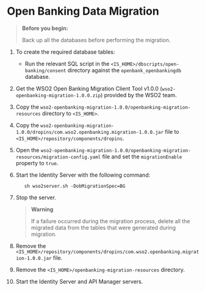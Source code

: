 # Open Banking Data Migration

>**Before you begin:**
>
>    Back up all the databases before performing the migration.

1. To create the required database tables:
    - Run the relevant SQL script in the `<IS_HOME>/dbscripts/open-banking/consent` directory against
      the `openbank_openbankingdb` database.
2. Get the WSO2 Open Banking Migration Client Tool v1.0.0 (`wso2-openbanking-migration-1.0.0.zip`) provided by the WSO2 team.
3. Copy the `wso2-openbanking-migration-1.0.0/openbanking-migration-resources` directory to `<IS_HOME>`.
4. Copy the `wso2-openbanking-migration-1.0.0/dropins/com.wso2.openbanking.migration-1.0.0.jar` file to `<IS_HOME>/repository/components/dropins`.
5. Open the `wso2-openbanking-migration-1.0.0/openbanking-migration-resources/migration-config.yaml` file and
   set the `migrationEnable` property to `true`.
6. Start the Identity Server with the following command:
   
    ```
       sh wso2server.sh -DobMigrationSpec=BG
    ```
   
7. Stop the server.

    >**Warning**
    >
    >    If a failure occurred during the migration process, delete all the migrated data from the tables that 
        were generated during migration.

8. Remove the `<IS_HOME>/repository/components/dropins/com.wso2.openbanking.migration-1.0.0.jar` file.
9. Remove the `<IS_HOME>/openbanking-migration-resources` directory.
10. Start the Identity Server and API Manager servers.
